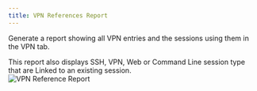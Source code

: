 ```yaml
---
title: VPN References Report
---
```

Generate a report showing all VPN entries and the sessions using them in the VPN tab.  

This report also displays SSH, VPN, Web or Command Line session type that are Linked to an existing session.  
![VPN Reference Report](https://webdevolutions.azureedge.net/docs/en/rdm/mac/clip10086.png) 

